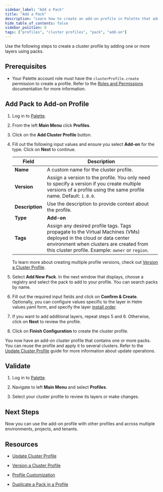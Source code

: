 ```yaml
---
sidebar_label: "Add a Pack"
title: "Add a Pack"
description: "Learn how to create an add-on profile in Palette that adds a pack layer."
hide_table_of_contents: false
sidebar_position: 0
tags: ["profiles", "cluster profiles", "pack", "add-on"]
---
```


Use the following steps to create a cluster profile by adding one or more layers using packs.

## Prerequisites

- Your Palette account role must have the `clusterProfile.create` permission to create a profile. Refer to the
  [Roles and Permissions](../../../../user-management/palette-rbac/project-scope-roles-permissions.md#cluster-profile)
  documentation for more information.

## Add Pack to Add-on Profile

1. Log in to [Palette](https://console.spectrocloud.com/).

2. From the left **Main Menu** click **Profiles**.

3. Click on the **Add Cluster Profile** button.

4. Fill out the following input values and ensure you select **Add-on** for the type. Click on **Next** to continue.

   | **Field**       | **Description**                                                                                                                                                                                                   |
   | --------------- | ----------------------------------------------------------------------------------------------------------------------------------------------------------------------------------------------------------------- |
   | **Name**        | A custom name for the cluster profile.                                                                                                                                                                            |
   | **Version**     | Assign a version to the profile. You only need to specify a version if you create multiple versions of a profile using the same profile name. Default: `1.0.0`.                                                   |
   | **Description** | Use the description to provide context about the profile.                                                                                                                                                         |
   | **Type**        | **Add-on**                                                                                                                                                                                                        |
   | **Tags**        | Assign any desired profile tags. Tags propagate to the Virtual Machines (VMs) deployed in the cloud or data center environment when clusters are created from this cluster profile. Example: `owner` or `region`. |

   To learn more about creating multiple profile versions, check out
   [Version a Cluster Profile](../../modify-cluster-profiles/version-cluster-profile.md).

5. Select **Add New Pack**. In the next window that displays, choose a registry and select the pack to add to your
   profile. You can search packs by name.

<!-- Select the type of layer to add to the cluster profile. For more information about the layers, applying pack versions, configuration parameters, and presets, review [Profile Layers](../../cluster-profiles.md#profile-layers). -->

6. Fill out the required input fields and click on **Confirm & Create**. Optionally, you can configure values specific
   to the layer in Helm values.yaml form, and specify the layer
   [install order](./create-addon-profile.md#install-order).

  <!-- ![A view of the manifest create process and the YAML code in the text editior](/clusters_imported-clusters_attach-add-on-profile_manfest-view.webp) -->

7. If you want to add additional layers, repeat steps 5 and 6. Otherwise, click on **Next** to review the profile.

8. Click on **Finish Configuration** to create the cluster profile.

You now have an add-on cluster profile that contains one or more packs. You can reuse the profile and apply it to
several clusters. Refer to the [Update Cluster Profile](../../modify-cluster-profiles/update-cluster-profile.md) guide
for more information about update operations.

## Validate

1. Log in to [Palette](https://console.spectrocloud.com).

2. Navigate to left **Main Menu** and select **Profiles**.

3. Select your cluster profile to review its layers or make changes.

## Next Steps

Now you can use the add-on profile with other profiles and across multiple environments, projects, and tenants.

## Resources

- [Update Cluster Profile](../../modify-cluster-profiles/update-cluster-profile.md)

- [Version a Cluster Profile](../../modify-cluster-profiles/version-cluster-profile.md)

- [Profile Customization](../../../profile-customization.md)

- [Duplicate a Pack in a Profile](../duplicate-pack-in-profile.md)
